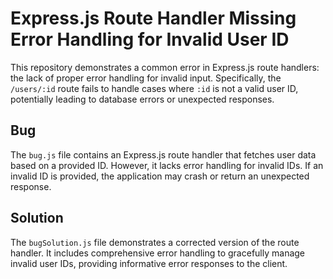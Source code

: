 # Express.js Route Handler Missing Error Handling for Invalid User ID

This repository demonstrates a common error in Express.js route handlers: the lack of proper error handling for invalid input.  Specifically, the `/users/:id` route fails to handle cases where `:id` is not a valid user ID, potentially leading to database errors or unexpected responses.

## Bug

The `bug.js` file contains an Express.js route handler that fetches user data based on a provided ID. However, it lacks error handling for invalid IDs.  If an invalid ID is provided, the application may crash or return an unexpected response.

## Solution

The `bugSolution.js` file demonstrates a corrected version of the route handler. It includes comprehensive error handling to gracefully manage invalid user IDs, providing informative error responses to the client.